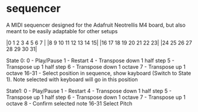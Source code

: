 # sequencer
A MIDI sequencer designed for the Adafruit Neotrellis M4 board, but also meant to be easily adaptable for other setups

|0  1  2  3  4  5  6  7 |
|8  9  10 11 12 13 14 15|
|16 17 18 19 20 21 22 23|
|24 25 26 27 28 29 30 31|

State 0:
0 -     Play/Pause
1 -     Restart
4 -     Transpose down 1 half step
5 -     Transpose up 1 half step
6 -     Transpose down 1 octave
7 -     Transpose up 1 octave
16-31 - Select position in sequence, show kayboard (Switch to State 1). Note selected with keyboard will go in this position

State1:
0 -     Play/Pause
1 -     Restart
4 -     Transpose down 1 half step
5 -     Transpose up 1 half step
6 -     Transpose down 1 octave
7 -     Transpose up 1 octave
8 -     Confirm selected note
16-31   Select Pitch
